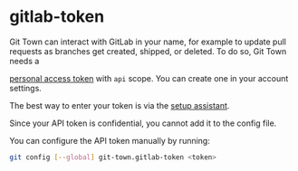 # gitlab-token

Git Town can interact with GitLab in your name, for example to update pull
requests as branches get created, shipped, or deleted. To do so, Git Town needs
a

[personal access token](https://docs.gitlab.com/ee/user/profile/personal_access_tokens.html)
with `api` scope. You can create one in your account settings.

The best way to enter your token is via the
[setup assistant](../configuration.md).

Since your API token is confidential, you cannot add it to the config file.

You can configure the API token manually by running:

```bash
git config [--global] git-town.gitlab-token <token>
```
